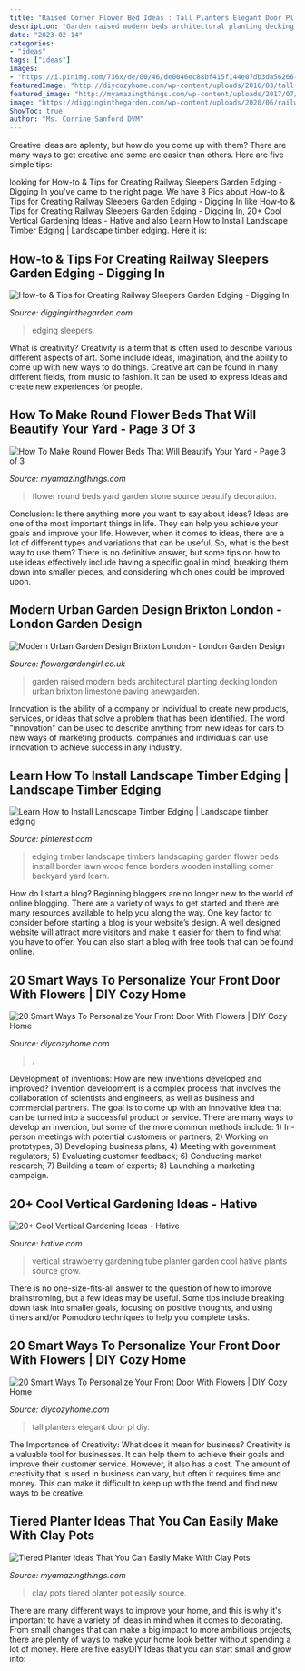 ```yaml
---
title: "Raised Corner Flower Bed Ideas : Tall Planters Elegant Door Pl Diy"
description: "Garden raised modern beds architectural planting decking london urban brixton limestone paving anewgarden"
date: "2023-02-14"
categories:
- "ideas"
tags: ["ideas"]
images:
- "https://i.pinimg.com/736x/de/00/46/de0046ec88bf415f144e07db3da56266--landscape-timbers-landscape-timber-edging.jpg"
featuredImage: "http://diycozyhome.com/wp-content/uploads/2016/03/tall-elegant-planters.jpg"
featured_image: "http://myamazingthings.com/wp-content/uploads/2017/07/clay-pot-ideas-5.jpeg"
image: "https://digginginthegarden.com/wp-content/uploads/2020/06/railway-sleepers-edging-ideas-9.jpg"
ShowToc: true
author: "Ms. Corrine Sanford DVM"
---
```



Creative ideas are aplenty, but how do you come up with them? There are many ways to get creative and some are easier than others. Here are five simple tips: 

	

		
looking for How-to &amp; Tips for Creating Railway Sleepers Garden Edging - Digging In you've came to the right page. We have 8 Pics about How-to &amp; Tips for Creating Railway Sleepers Garden Edging - Digging In like How-to &amp; Tips for Creating Railway Sleepers Garden Edging - Digging In, 20+ Cool Vertical Gardening Ideas - Hative and also Learn How to Install Landscape Timber Edging | Landscape timber edging. Here it is:
		
    
## How-to &amp; Tips For Creating Railway Sleepers Garden Edging - Digging In

<img loading=lazy src="https://digginginthegarden.com/wp-content/uploads/2020/06/railway-sleepers-edging-ideas-9.jpg" onerror="this.onerror=null;this.src='https://tse1.mm.bing.net/th?id=OIP.RSExZ67lvcWSeQVWCWYI0QHaJ4&amp;pid=15.1';" alt="How-to &amp; Tips for Creating Railway Sleepers Garden Edging - Digging In">

_Source: digginginthegarden.com_

>edging sleepers. 

	

What is creativity?
Creativity is a term that is often used to describe various different aspects of art. Some include ideas, imagination, and the ability to come up with new ways to do things. Creative art can be found in many different fields, from music to fashion. It can be used to express ideas and create new experiences for people.

    
## How To Make Round Flower Beds That Will Beautify Your Yard - Page 3 Of 3

<img loading=lazy src="http://myamazingthings.com/wp-content/uploads/2017/03/Garden-Stone-Decoration-Ideas-Picture-2-1024x682.jpg" onerror="this.onerror=null;this.src='https://tse1.mm.bing.net/th?id=OIP.tNiEs7IwGtO3VQpKQsdH4AHaE7&amp;pid=15.1';" alt="How To Make Round Flower Beds That Will Beautify Your Yard - Page 3 of 3">

_Source: myamazingthings.com_

>flower round beds yard garden stone source beautify decoration. 

	

Conclusion: Is there anything more you want to say about ideas?
Ideas are one of the most important things in life. They can help you achieve your goals and improve your life. However, when it comes to ideas, there are a lot of different types and variations that can be useful. So, what is the best way to use them? There is no definitive answer, but some tips on how to use ideas effectively include having a specific goal in mind, breaking them down into smaller pieces, and considering which ones could be improved upon.

    
## Modern Urban Garden Design Brixton London - London Garden Design

<img loading=lazy src="http://flowergardengirl.co.uk/wp-content/uploads/2014/04/Raised-white-render-plastered-beds-Moleanos-Limestone-paving-tiles-with-decking-stain-matt-black-Architectural-planting-with-buxus-topiary-and-floating-black-bench-Garden-Design-and-Build-Brixton-London-8.jpg" onerror="this.onerror=null;this.src='https://tse4.mm.bing.net/th?id=OIP.GyM_Tb8KBrQH2ERBsF8hxgHaDd&amp;pid=15.1';" alt="Modern Urban Garden Design Brixton London - London Garden Design">

_Source: flowergardengirl.co.uk_

>garden raised modern beds architectural planting decking london urban brixton limestone paving anewgarden. 

	

Innovation is the ability of a company or individual to create new products, services, or ideas that solve a problem that has been identified. The word "innovation" can be used to describe anything from new ideas for cars to new ways of marketing products. companies and individuals can use innovation to achieve success in any industry.

    
## Learn How To Install Landscape Timber Edging | Landscape Timber Edging

<img loading=lazy src="https://i.pinimg.com/736x/de/00/46/de0046ec88bf415f144e07db3da56266--landscape-timbers-landscape-timber-edging.jpg" onerror="this.onerror=null;this.src='https://tse2.mm.bing.net/th?id=OIP.ZfEVi1wwB31_NOG2BA76WwHaMW&amp;pid=15.1';" alt="Learn How to Install Landscape Timber Edging | Landscape timber edging">

_Source: pinterest.com_

>edging timber landscape timbers landscaping garden flower beds install border lawn wood fence borders wooden installing corner backyard yard learn. 

	

How do I start a blog?
Beginning bloggers are no longer new to the world of online blogging. There are a variety of ways to get started and there are many resources available to help you along the way. One key factor to consider before starting a blog is your website’s design. A well designed website will attract more visitors and make it easier for them to find what you have to offer. You can also start a blog with free tools that can be found online.

    
## 20 Smart Ways To Personalize Your Front Door With Flowers | DIY Cozy Home

<img loading=lazy src="http://diycozyhome.com/wp-content/uploads/2016/03/welcome-home-arrangement.jpg" onerror="this.onerror=null;this.src='https://tse4.mm.bing.net/th?id=OIP.mFZC3YJctWf9o308p9ydAwHaLB&amp;pid=15.1';" alt="20 Smart Ways To Personalize Your Front Door With Flowers | DIY Cozy Home">

_Source: diycozyhome.com_

>. 

	

Development of inventions: How are new inventions developed and improved?
Invention development is a complex process that involves the collaboration of scientists and engineers, as well as business and commercial partners. The goal is to come up with an innovative idea that can be turned into a successful product or service. There are many ways to develop an invention, but some of the more common methods include: 1) In-person meetings with potential customers or partners; 2) Working on prototypes; 3) Developing business plans; 4) Meeting with government regulators; 5) Evaluating customer feedback; 6) Conducting market research; 7) Building a team of experts; 8) Launching a marketing campaign.

    
## 20+ Cool Vertical Gardening Ideas - Hative

<img loading=lazy src="https://hative.com/wp-content/uploads/2014/11/vertical-gardening-ideas/1-vertical-strawberry-tube-planter.jpg" onerror="this.onerror=null;this.src='https://tse4.mm.bing.net/th?id=OIP.SIXAWjnw6MWmJMtl42_WMAHaKj&amp;pid=15.1';" alt="20+ Cool Vertical Gardening Ideas - Hative">

_Source: hative.com_

>vertical strawberry gardening tube planter garden cool hative plants source grow. 

	

There is no one-size-fits-all answer to the question of how to improve brainstroming, but a few ideas may be useful. Some tips include breaking down task into smaller goals, focusing on positive thoughts, and using timers and/or Pomodoro techniques to help you complete tasks.

    
## 20 Smart Ways To Personalize Your Front Door With Flowers | DIY Cozy Home

<img loading=lazy src="http://diycozyhome.com/wp-content/uploads/2016/03/tall-elegant-planters.jpg" onerror="this.onerror=null;this.src='https://tse3.mm.bing.net/th?id=OIP.EIjWzeRm3W3KoEguLI0e-gHaIJ&amp;pid=15.1';" alt="20 Smart Ways To Personalize Your Front Door With Flowers | DIY Cozy Home">

_Source: diycozyhome.com_

>tall planters elegant door pl diy. 

	

The Importance of Creativity: What does it mean for business?
Creativity is a valuable tool for businesses. It can help them to achieve their goals and improve their customer service. However, it also has a cost. The amount of creativity that is used in business can vary, but often it requires time and money. This can make it difficult to keep up with the trend and find new ways to be creative.

    
## Tiered Planter Ideas That You Can Easily Make With Clay Pots

<img loading=lazy src="http://myamazingthings.com/wp-content/uploads/2017/07/clay-pot-ideas-5.jpeg" onerror="this.onerror=null;this.src='https://tse4.mm.bing.net/th?id=OIP.E8Wz8UGR_xs_H9BitXGH0QHaLH&amp;pid=15.1';" alt="Tiered Planter Ideas That You Can Easily Make With Clay Pots">

_Source: myamazingthings.com_

>clay pots tiered planter pot easily source. 

	

There are many different ways to improve your home, and this is why it's important to have a variety of ideas in mind when it comes to decorating. From small changes that can make a big impact to more ambitious projects, there are plenty of ways to make your home look better without spending a lot of money. Here are five easyDIY Ideas that you can start small and grow into: 

